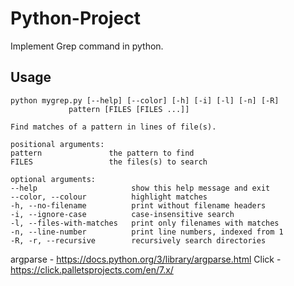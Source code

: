 # Python-Project
Implement Grep command in python.


## Usage
    python mygrep.py [--help] [--color] [-h] [-i] [-l] [-n] [-R]
                 pattern [FILES [FILES ...]]

    Find matches of a pattern in lines of file(s).

    positional arguments:
    pattern               the pattern to find
    FILES                 the files(s) to search

    optional arguments:
    --help                     show this help message and exit
    --color, --colour          highlight matches
    -h, --no-filename          print without filename headers
    -i, --ignore-case          case-insensitive search
    -l, --files-with-matches   print only filenames with matches
    -n, --line-number          print line numbers, indexed from 1
    -R, -r, --recursive        recursively search directories




argparse - https://docs.python.org/3/library/argparse.html
Click - https://click.palletsprojects.com/en/7.x/

